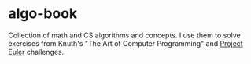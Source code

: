 # algo-book
Collection of math and CS algorithms and concepts.
I use them to solve exercises from Knuth's "The Art of Computer Programming" and [Project Euler](https://projecteuler.net/) challenges.
